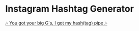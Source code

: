 # Instagram Hashtag Generator
[🎶 You got your big G's, I got my hash(tag) pipe 🎶](https://www.youtube.com/watch?v=RRQswKjgF0E)
